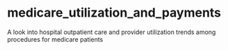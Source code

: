 # medicare_utilization_and_payments
A look into hospital outpatient care and provider utilization trends among procedures for medicare patients
